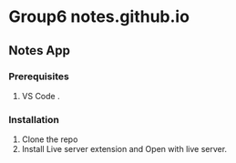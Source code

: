 # Group6 notes.github.io

<!-- GETTING STARTED -->
##  Notes App
### Prerequisites
1. VS Code .
### Installation
1. Clone the repo
2. Install Live server extension and Open with live server.

<pre>

</pre>
</li>
